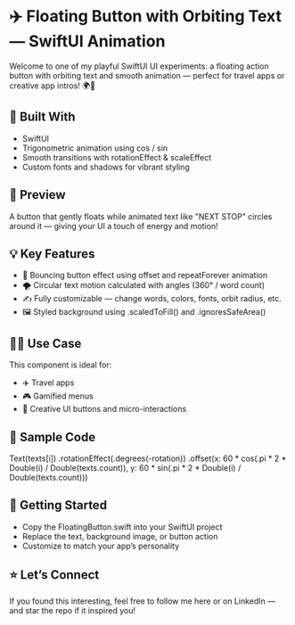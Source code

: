 # ✈️ Floating Button with Orbiting Text — SwiftUI Animation

Welcome to one of my playful SwiftUI UI experiments: a floating action button with orbiting text and smooth animation — perfect for travel apps or creative app intros! 🌍🚀

## 🔧 Built With
- SwiftUI
- Trigonometric animation using cos / sin
- Smooth transitions with rotationEffect & scaleEffect
- Custom fonts and shadows for vibrant styling
## 📸 Preview
A button that gently floats while animated text like "NEXT STOP" circles around it — giving your UI a touch of energy and motion!

## 💡 Key Features
- 🌊 Bouncing button effect using offset and repeatForever animation
- 🌪️ Circular text motion calculated with angles (360° / word count)
- ✍️ Fully customizable — change words, colors, fonts, orbit radius, etc.
- 🖼️ Styled background using .scaledToFill() and .ignoresSafeArea()
## 👨‍💻 Use Case
This component is ideal for:

- ✈️ Travel apps
- 🎮 Gamified menus
- 🧭 Creative UI buttons and micro-interactions
## 🧪 Sample Code
Text(texts[i])
    .rotationEffect(.degrees(-rotation))
    .offset(x: 60 * cos(.pi * 2 * Double(i) / Double(texts.count)),
            y: 60 * sin(.pi * 2 * Double(i) / Double(texts.count)))
## 🚀 Getting Started
- Copy the FloatingButton.swift into your SwiftUI project
- Replace the text, background image, or button action
- Customize to match your app’s personality
## ⭐ Let’s Connect
If you found this interesting, feel free to follow me here or on LinkedIn — and star the repo if it inspired you!
